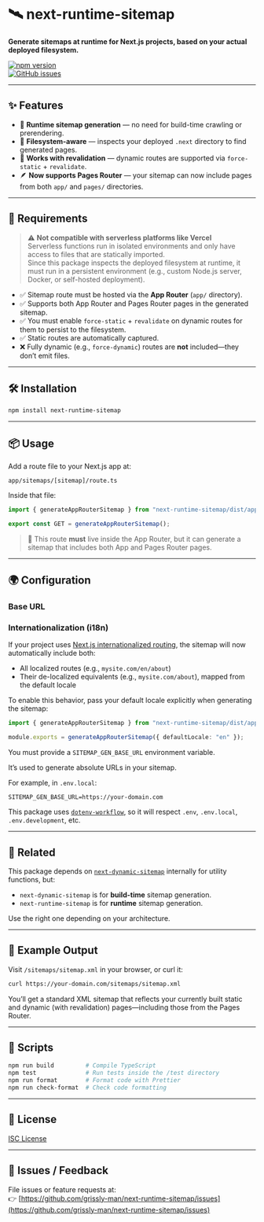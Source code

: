 # 🛰️ next-runtime-sitemap

**Generate sitemaps at runtime for Next.js projects, based on your actual deployed filesystem.**

[![npm version](https://img.shields.io/npm/v/next-runtime-sitemap.svg)](https://www.npmjs.com/package/next-runtime-sitemap)  
[![GitHub issues](https://img.shields.io/github/issues/grissly-man/next-runtime-sitemap.svg)](https://github.com/grissly-man/next-runtime-sitemap/issues)

---

## ✨ Features

- 🧠 **Runtime sitemap generation** — no need for build-time crawling or prerendering.
- 📂 **Filesystem-aware** — inspects your deployed `.next` directory to find generated pages.
- 🔁 **Works with revalidation** — dynamic routes are supported via `force-static` + `revalidate`.
- 🪶 **Now supports Pages Router** — your sitemap can now include pages from both `app/` and `pages/` directories.

---

## 🚧 Requirements

> ⚠️ **Not compatible with serverless platforms like Vercel**  
> Serverless functions run in isolated environments and only have access to files that are statically imported.  
> Since this package inspects the deployed filesystem at runtime, it must run in a persistent environment (e.g., custom Node.js server, Docker, or self-hosted deployment).

- ✅ Sitemap route must be hosted via the **App Router** (`app/` directory).
- ✅ Supports both App Router and Pages Router pages in the generated sitemap.
- ✅ You must enable `force-static` + `revalidate` on dynamic routes for them to persist to the filesystem.
- ✅ Static routes are automatically captured.
- ❌ Fully dynamic (e.g., `force-dynamic`) routes are **not** included—they don’t emit files.

---

## 🛠️ Installation

```bash
npm install next-runtime-sitemap
```

---

## 📦 Usage

Add a route file to your Next.js app at:

```
app/sitemaps/[sitemap]/route.ts
```

Inside that file:

```ts
import { generateAppRouterSitemap } from "next-runtime-sitemap/dist/app";

export const GET = generateAppRouterSitemap();
```

> 🔄 This route **must** live inside the App Router, but it can generate a sitemap that includes both App and Pages Router pages.

---

## 🌍 Configuration

### Base URL

### Internationalization (i18n)

If your project uses [Next.js internationalized routing](https://nextjs.org/docs/advanced-features/i18n-routing), the sitemap will now automatically include both:

- All localized routes (e.g., `mysite.com/en/about`)
- Their de-localized equivalents (e.g., `mysite.com/about`), mapped from the default locale

To enable this behavior, pass your default locale explicitly when generating the sitemap:

```ts
import { generateAppRouterSitemap } from "next-runtime-sitemap/dist/app";

module.exports = generateAppRouterSitemap({ defaultLocale: "en" });
```

You must provide a `SITEMAP_GEN_BASE_URL` environment variable.

It’s used to generate absolute URLs in your sitemap.

For example, in `.env.local`:

```
SITEMAP_GEN_BASE_URL=https://your-domain.com
```

This package uses [`dotenv-workflow`](https://www.npmjs.com/package/dotenv-workflow), so it will respect `.env`, `.env.local`, `.env.development`, etc.

---

## 🔗 Related

This package depends on [`next-dynamic-sitemap`](https://www.npmjs.com/package/next-dynamic-sitemap) internally for utility functions, but:

- `next-dynamic-sitemap` is for **build-time** sitemap generation.
- `next-runtime-sitemap` is for **runtime** sitemap generation.

Use the right one depending on your architecture.

---

## 📄 Example Output

Visit `/sitemaps/sitemap.xml` in your browser, or curl it:

```bash
curl https://your-domain.com/sitemaps/sitemap.xml
```

You’ll get a standard XML sitemap that reflects your currently built static and dynamic (with revalidation) pages—including those from the Pages Router.

---

## 🧪 Scripts

```bash
npm run build         # Compile TypeScript
npm test              # Run tests inside the /test directory
npm run format        # Format code with Prettier
npm run check-format  # Check code formatting
```

---

## 📘 License

[ISC License](./LICENSE)

---

## 🐛 Issues / Feedback

File issues or feature requests at:  
👉 [https://github.com/grissly-man/next-runtime-sitemap/issues](https://github.com/grissly-man/next-runtime-sitemap/issues)
